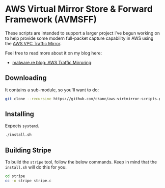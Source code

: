 # AWS Virtual Mirror Store & Forward Framework (AVMSFF)

These scripts are intended to support a larger project I've begun working on to help provide some modern
full-packet capture capability in AWS using the [AWS VPC Traffic Mirror](https://aws.amazon.com/blogs/aws/new-vpc-traffic-mirroring/).

Feel free to read more about it on my blog here:

* [malware.re blog: AWS Traffic Mirroring](https://blog.malware.re/2019/11/30/AWS-Traffic-Mirroring/index.html)

## Downloading

It contains a sub-module, so you'll want to do:

```bash
git clone --recursive https://github.com/ckane/aws-virtmirror-scripts.git
```

## Installing
Expects `systemd`.

```bash
./install.sh
```

## Building Stripe
To build the `stripe` tool, follow the below commands. Keep in mind that the `install.sh` will do this for you.

```bash
cd stripe
cc -o stripe stripe.c
```

